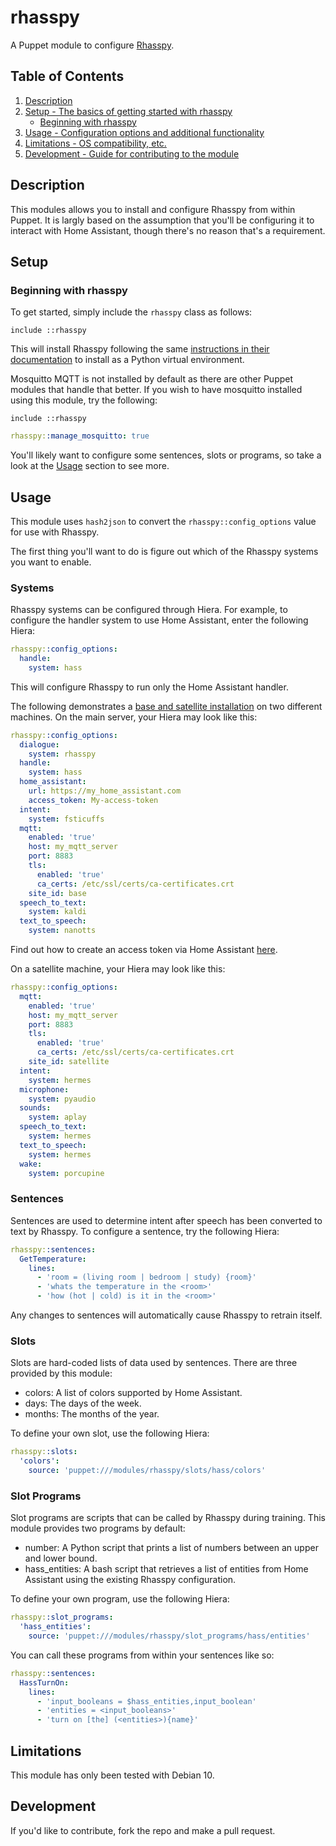 # rhasspy

A Puppet module to configure [Rhasspy](https://rhasspy.readthedocs.io/en/latest/).

## Table of Contents

1. [Description](#description)
1. [Setup - The basics of getting started with rhasspy](#setup)
    * [Beginning with rhasspy](#beginning-with-rhasspy)
1. [Usage - Configuration options and additional functionality](#usage)
1. [Limitations - OS compatibility, etc.](#limitations)
1. [Development - Guide for contributing to the module](#development)

## Description

This modules allows you to install and configure Rhasspy from within Puppet.
It is largly based on the assumption that you'll be configuring it to interact with Home Assistant, though there's no reason that's a requirement.

## Setup

### Beginning with rhasspy

To get started, simply include the `rhasspy` class as follows:

``` puppet
include ::rhasspy
```

This will install Rhasspy following the same [instructions in their documentation](https://rhasspy.readthedocs.io/en/latest/installation/#virtual-environment) to install as a Python virtual environment.

Mosquitto MQTT is not installed by default as there are other Puppet modules that handle that better.
If you wish to have mosquitto installed using this module, try the following:

``` puppet
include ::rhasspy
```

``` yaml
rhasspy::manage_mosquitto: true
```

You'll likely want to configure some sentences, slots or programs, so take a look at the [Usage](#usage) section to see more.

## Usage

This module uses `hash2json` to convert the `rhasspy::config_options` value for use with Rhasspy.

The first thing you'll want to do is figure out which of the Rhasspy systems you want to enable.

### Systems

Rhasspy systems can be configured through Hiera.
For example, to configure the handler system to use Home Assistant, enter the following Hiera:

``` yaml
rhasspy::config_options:
  handle:
    system: hass
```

This will configure Rhasspy to run only the Home Assistant handler.

The following demonstrates a [base and satellite installation](https://rhasspy.readthedocs.io/en/latest/tutorials/#server-with-satellites) on two different machines.
On the main server, your Hiera may look like this:

``` yaml
rhasspy::config_options:
  dialogue:
    system: rhasspy
  handle:
    system: hass
  home_assistant:
    url: https://my_home_assistant.com
    access_token: My-access-token
  intent:
    system: fsticuffs
  mqtt:
    enabled: 'true'
    host: my_mqtt_server
    port: 8883
    tls:
      enabled: 'true'
      ca_certs: /etc/ssl/certs/ca-certificates.crt
    site_id: base
  speech_to_text:
    system: kaldi
  text_to_speech:
    system: nanotts
```

Find out how to create an access token via Home Assistant [here](https://developers.home-assistant.io/docs/auth_api/#long-lived-access-token).

On a satellite machine, your Hiera may look like this:

``` yaml
rhasspy::config_options:
  mqtt:
    enabled: 'true'
    host: my_mqtt_server
    port: 8883
    tls:
      enabled: 'true'
      ca_certs: /etc/ssl/certs/ca-certificates.crt
    site_id: satellite
  intent:
    system: hermes
  microphone:
    system: pyaudio
  sounds:
    system: aplay
  speech_to_text:
    system: hermes
  text_to_speech:
    system: hermes
  wake:
    system: porcupine
```

### Sentences

Sentences are used to determine intent after speech has been converted to text by Rhasspy.
To configure a sentence, try the following Hiera:

``` yaml
rhasspy::sentences:
  GetTemperature:
    lines:
      - 'room = (living room | bedroom | study) {room}'
      - 'whats the temperature in the <room>'
      - 'how (hot | cold) is it in the <room>'
```

Any changes to sentences will automatically cause Rhasspy to retrain itself.

### Slots

Slots are hard-coded lists of data used by sentences.
There are three provided by this module:

* colors: A list of colors supported by Home Assistant.
* days: The days of the week.
* months: The months of the year.

To define your own slot, use the following Hiera:

``` yaml
rhasspy::slots:
  'colors':
    source: 'puppet:///modules/rhasspy/slots/hass/colors'
```

### Slot Programs

Slot programs are scripts that can be called by Rhasspy during training.
This module provides two programs by default:

* number: A Python script that prints a list of numbers between an upper and lower bound.
* hass_entities: A bash script that retrieves a list of entities from Home Assistant using the existing Rhasspy configuration.

To define your own program, use the following Hiera:

``` yaml
rhasspy::slot_programs:
  'hass_entities':
    source: 'puppet:///modules/rhasspy/slot_programs/hass/entities'
```

You can call these programs from within your sentences like so:

``` yaml
rhasspy::sentences:
  HassTurnOn:
    lines:
      - 'input_booleans = $hass_entities,input_boolean'
      - 'entities = <input_booleans>'
      - 'turn on [the] (<entities>){name}'
```

## Limitations

This module has only been tested with Debian 10.

## Development

If you'd like to contribute, fork the repo and make a pull request.
